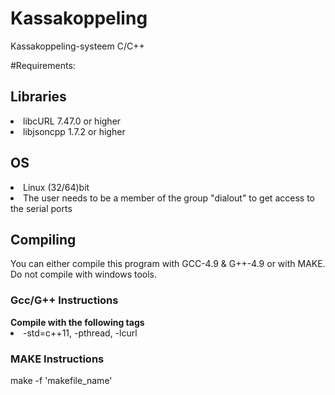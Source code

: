 # Kassakoppeling
Kassakoppeling-systeem C/C++

#Requirements:

<h2>Libraries</h2>
<li>libcURL 7.47.0 or higher</li>
<li>libjsoncpp 1.7.2 or higher</li>

<h2>OS</h2> 
<li>Linux (32/64)bit</li>
<li>The user needs to be a member of the group "dialout" to get access to the serial ports</li>

<h2>Compiling</h2>
You can either compile this program with GCC-4.9 & G++-4.9 or with MAKE.
<br>Do not compile with windows tools.

<h3>Gcc/G++ Instructions</h3>
<b>Compile with the following tags</b>
<li>-std=c++11, -pthread, -lcurl</li>

<h3>MAKE Instructions</h3>
make -f 'makefile_name'



